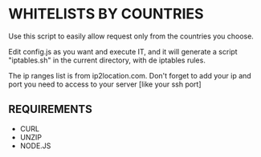 # WHITELISTS BY COUNTRIES
Use this script to easily allow request only from the countries you choose.

Edit config.js as you want and execute IT, and it will generate a script "iptables.sh" in the current directory, with de iptables rules.

The ip ranges list is from ip2location.com.
Don't forget to add your ip and port you need to access to your server [like your ssh port]

## REQUIREMENTS
- CURL
- UNZIP
- NODE.JS